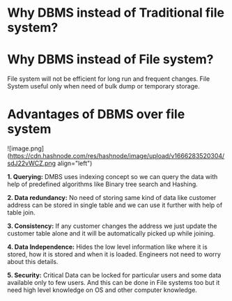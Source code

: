 # Why DBMS instead of Traditional file system?

# Why DBMS instead of File system?

File system will not be efficient for long run and frequent changes. File System useful only when need of bulk dump or temporary storage.

# Advantages of DBMS over file system


![image.png](https://cdn.hashnode.com/res/hashnode/image/upload/v1666283520304/sdJ22vWCZ.png align="left")
 
**1. Querying:**
  DMBS uses indexing concept so we can query the data with help of predefined algorithms like Binary tree search and Hashing.

**2. Data redundancy:**
No need of storing same kind of data like customer address can be stored in single table and we can use it further with help of table join.

**3. Consistency:**
If any customer changes the address we just update the customer table alone and it will be automatically picked up while joining.

**4. Data Independence:**
Hides the low level information like where it is stored, how it is stored and when it is loaded. Engineers not need to worry about this details.

**5. Security:**
Critical Data can be locked for particular users and some data available only to few users. And this can be done in File systems too but it need high level knowledge on OS and other computer knowledge.

